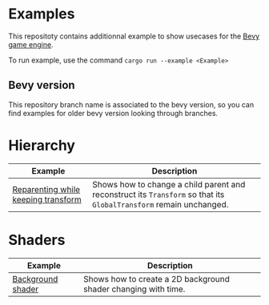  # Examples
 
 This repositoty contains additionnal example to show usecases for the [Bevy game engine](https://www.bevyengine.org).


 To run example, use the command `cargo run --example <Example>`

## Bevy version
This repository  branch name is associated to the bevy version, so you can find examples for older
bevy version looking through branches.


# Hierarchy

Example | Description
--- | ---
[Reparenting while keeping transform](./examples/reparenting_while_keeping_transform.rs) | Shows how to change a child parent and reconstruct its `Transform` so that its `GlobalTransform` remain unchanged.


# Shaders

Example | Description
--- | ---
[Background shader](./examples/shader_background.rs) | Shows how to create a 2D background shader changing with time.